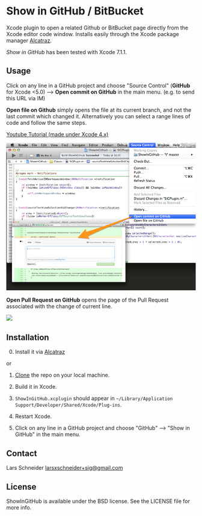 # Show in GitHub / BitBucket
Xcode plugin to open a related Github or BitBucket page directly from the Xcode editor code window. Installs easily through the Xcode package manager [Alcatraz](http://alcatraz.io/).

*Show in GitHub* has been tested with Xcode 7.1.1.

## Usage

Click on any line in a GitHub project and choose "Source Control" (**GitHub** for Xcode <5.0) --> **Open commit on GitHub** in the main menu. (e.g. to send this URL via IM)

**Open file on Github** simply opens the file at its current branch, and not the last commit which changed it. Alternatively you can select a range lines of code and follow the same steps.

[Youtube Tutorial (made under Xcode 4.x)](https://www.youtube.com/watch?v=dWRjkYk8A6s)

![Screenshot](open_commit_example.png)

**Open Pull Request on GitHub** opens the page of the Pull Request associated with the change of current line.

![](https://i.gyazo.com/670f4cd3831d8714375058113f572f2d.gif)

## Installation

0. Install it via [Alcatraz](http://alcatraz.io/)

or

1. [Clone](github-mac://openRepo/https://github.com/larsxschneider/ShowInGitHub) the repo on your local machine.

2. Build it in Xcode.

3. `ShowInGitHub.xcplugin` should appear in `~/Library/Application Support/Developer/Shared/Xcode/Plug-ins`.

3. Restart Xcode.

4. Click on any line in a GitHub project and choose "GitHub" --> "Show in GitHub" in the main menu.

## Contact

Lars Schneider <larsxschneider+sig@gmail.com>


## License

ShowInGitHub is available under the BSD license. See the LICENSE file for more info.
